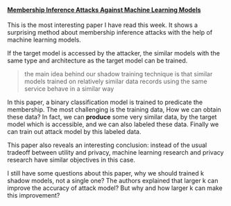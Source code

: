 #### [Membership Inference Attacks Against Machine Learning Models](https://www.cs.cornell.edu/~shmat/shmat_oak17.pdf)

This is the most interesting paper I have read this week. It shows a surprising method about membership inference attacks with the help of machine learning models.

If the target model is accessed by the attacker, the similar models with the same type and architecture as the target model can be trained. 

> the main idea behind our shadow training technique is that similar models trained on relatively similar data records using the same service behave in a similar way

In this paper, a binary classification model is trained to predicate the membership. The most challenging is the training data, How we can obtain these data? In fact, we can **produce** some very similar data, by the target model which is accessible, and we can also labeled these data. Finally we can train out attack model by this labeled data.

This paper also reveals an interesting conclusion: instead of the usual tradeoff between utility and privacy, machine learning research and privacy research have similar objectives in this case.

I still have some questions about this paper, why we should trained k shadow models, not a single one? The authors explained that larger k can improve the accuracy of attack model? But why and how larger k can make this improvement?